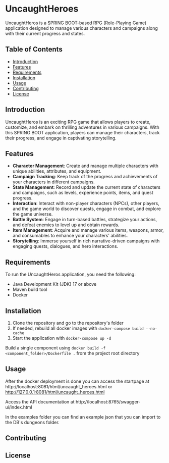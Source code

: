 # UncaughtHeroes

UncaughtHeros is a SPRING BOOT-based RPG (Role-Playing Game) application designed to manage various characters and campaigns along with their current progress and states.

## Table of Contents

- [Introduction](#introduction)
- [Features](#features)
- [Requirements](#requirements)
- [Installation](#installation)
- [Usage](#usage)
- [Contributing](#contributing)
- [License](#license)

## Introduction

UncaughtHeros is an exciting RPG game that allows players to create, customize, and embark on thrilling adventures in various campaigns. With this SPRING BOOT application, players can manage their characters, track their progress, and engage in captivating storytelling.

## Features

- **Character Management**: Create and manage multiple characters with unique abilities, attributes, and equipment.
- **Campaign Tracking**: Keep track of the progress and achievements of your characters in different campaigns.
- **State Management**: Record and update the current state of characters and campaigns, such as levels, experience points, items, and quest progress.
- **Interaction**: Interact with non-player characters (NPCs), other players, and the game world to discover quests, engage in combat, and explore the game universe.
- **Battle System**: Engage in turn-based battles, strategize your actions, and defeat enemies to level up and obtain rewards.
- **Item Management**: Acquire and manage various items, weapons, armor, and consumables to enhance your characters' abilities.
- **Storytelling**: Immerse yourself in rich narrative-driven campaigns with engaging quests, dialogues, and hero interactions.

## Requirements

To run the UncaughtHeros application, you need the following:

- Java Development Kit (JDK) 17 or above
- Maven build tool
- Docker

## Installation
1. Clone the repository and go to the repository's folder
2. If needed, rebuild all docker images with ```docker-compose build --no-cache```
3. Start the application with ```docker-compose up -d```

Build a single component using ```docker build -f <component_folder>/Dockerfile .``` from the project root directory

## Usage
After the docker deployment is done you can access the startpage at http://localhost:8081/html/uncaught_heroes.html or http://127.0.0.1:8081/html/uncaught_heroes.html

Access the API documentation at http://localhost:8765/swagger-ui/index.html

In the examples folder you can find an example json that you can import to the DB's dungeons folder.

## Contributing
## License